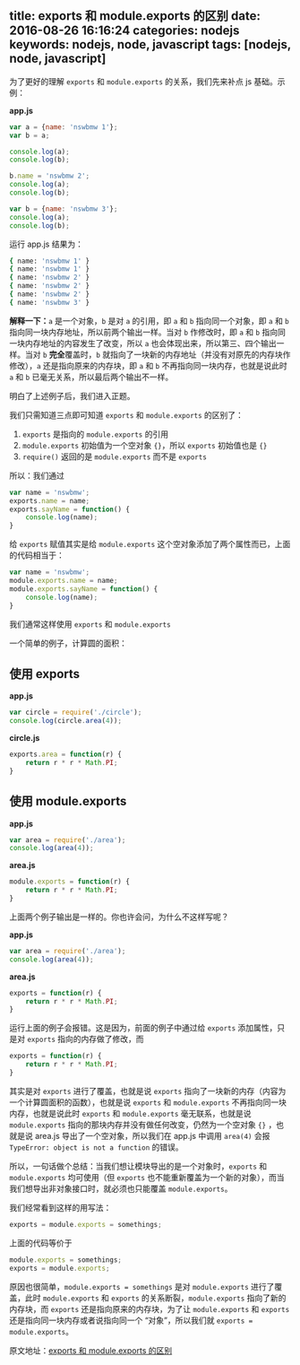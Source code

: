 title: exports 和 module.exports 的区别
date: 2016-08-26 16:16:24
categories: nodejs
keywords: nodejs, node, javascript
tags: [nodejs, node, javascript]
---

为了更好的理解 `exports` 和 `module.exports` 的关系，我们先来补点 js 基础。示例：

**app.js**

``` javascript
var a = {name: 'nswbmw 1'};
var b = a;

console.log(a);
console.log(b);

b.name = 'nswbmw 2';
console.log(a);
console.log(b);

var b = {name: 'nswbmw 3'};
console.log(a);
console.log(b);
```

运行 app.js 结果为：

``` bash
{ name: 'nswbmw 1' }
{ name: 'nswbmw 1' }
{ name: 'nswbmw 2' }
{ name: 'nswbmw 2' }
{ name: 'nswbmw 2' }
{ name: 'nswbmw 3' }
```

**解释一下：**`a` 是一个对象，`b` 是对 `a` 的引用，即 `a` 和 `b` 指向同一个对象，即 `a` 和 `b` 指向同一块内存地址，所以前两个输出一样。当对 `b` 作修改时，即 `a` 和 `b` 指向同一块内存地址的内容发生了改变，所以 `a` 也会体现出来，所以第三、四个输出一样。当对 `b` **完全**覆盖时，`b` 就指向了一块新的内存地址（并没有对原先的内存块作修改），`a` 还是指向原来的内存块，即 `a` 和 `b` 不再指向同一块内存，也就是说此时 `a` 和 `b` 已毫无关系，所以最后两个输出不一样。

明白了上述例子后，我们进入正题。

<!--more-->

我们只需知道三点即可知道 `exports` 和 `module.exports` 的区别了：

1. `exports` 是指向的 `module.exports` 的引用
2. `module.exports` 初始值为一个空对象 `{}`，所以 `exports` 初始值也是 `{}`
3. `require()` 返回的是 `module.exports` 而不是 `exports`

所以：我们通过

``` javascript
var name = 'nswbmw';
exports.name = name;
exports.sayName = function() {
    console.log(name);
}
```

给 `exports` 赋值其实是给 `module.exports` 这个空对象添加了两个属性而已，上面的代码相当于：

``` javascript
var name = 'nswbmw';
module.exports.name = name;
module.exports.sayName = function() {
    console.log(name);
}
```

我们通常这样使用 `exports` 和 `module.exports`

一个简单的例子，计算圆的面积：

## 使用 exports ##

**app.js**

``` javascript
var circle = require('./circle');
console.log(circle.area(4));
```

**circle.js**

``` javascript
exports.area = function(r) {
    return r * r * Math.PI;
}
```

## 使用 module.exports ##

**app.js**

``` javascript
var area = require('./area');
console.log(area(4));
```

**area.js**

``` javascript
module.exports = function(r) {
    return r * r * Math.PI;
}
```

上面两个例子输出是一样的。你也许会问，为什么不这样写呢？

**app.js**

``` javascript
var area = require('./area');
console.log(area(4));
```

**area.js**

``` javascript
exports = function(r) {
    return r * r * Math.PI;
}
```

运行上面的例子会报错。这是因为，前面的例子中通过给 `exports` 添加属性，只是对 `exports` 指向的内存做了修改，而

``` javascript
exports = function(r) {
    return r * r * Math.PI;
}
```

其实是对 `exports` 进行了覆盖，也就是说 `exports` 指向了一块新的内存（内容为一个计算圆面积的函数），也就是说 `exports` 和 `module.exports` 不再指向同一块内存，也就是说此时 `exports` 和 `module.exports` 毫无联系，也就是说 `module.exports` 指向的那块内存并没有做任何改变，仍然为一个空对象 `{}` ，也就是说 area.js 导出了一个空对象，所以我们在 app.js 中调用 `area(4)` 会报 `TypeError: object is not a function` 的错误。

所以，一句话做个总结：当我们想让模块导出的是一个对象时，`exports` 和 `module.exports` 均可使用（但 `exports` 也不能重新覆盖为一个新的对象），而当我们想导出非对象接口时，就必须也只能覆盖 `module.exports`。

我们经常看到这样的用写法：

``` javascript
exports = module.exports = somethings;
```

上面的代码等价于

``` javascript
module.exports = somethings;
exports = module.exports;
```

原因也很简单，`module.exports = somethings` 是对 `module.exports` 进行了覆盖，此时 `module.exports` 和 `exports` 的关系断裂，`module.exports` 指向了新的内存块，而 `exports` 还是指向原来的内存块，为了让 `module.exports` 和 `exports` 还是指向同一块内存或者说指向同一个 “对象”，所以我们就 `exports = module.exports`。

原文地址：[exports 和 module.exports 的区别](http://cnodejs.org/topic/5231a630101e574521e45ef8)